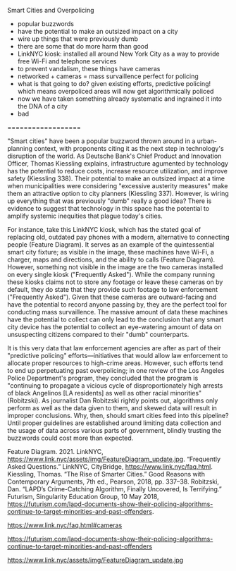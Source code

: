 Smart Cities and Overpolicing

- popular buzzwords
- have the potential to make an outsized impact on a city
- wire up things that were previously dumb
- there are some that do more harm than good
- LinkNYC kiosk: installed all around New York City as a way to provide free Wi-Fi and telephone services
- to prevent vandalism, these things have cameras
- networked + cameras = mass survaillence perfect for policing
- what is that going to do? given existing efforts, predictive policing! which means overpoliced areas will now get algorithmically policed
- now we have taken something already systematic and ingrained it into the DNA of a city
- bad

==================

"Smart cities" have been a popular buzzword thrown around in a urban-planning context, with proponents citing it as the next step in technology's disruption of the world. As Deutsche Bank's Chief Product and Innovation Officer, Thomas Kiessling explains, infrastructure agumented by technology has the potential to reduce costs, increase resource utilization, and improve safety (Kiessling 338). Their potential to make an outsized impact at a time when municipalities were considering "excessive austerity measures" make them an attractive option to city planners (Kiessling 337). However, is wiring up everything that was previously "dumb" really a good idea? There is evidence to suggest that technology in this space has the potential to amplify systemic inequities that plague today's cities.

For instance, take this LinkNYC kiosk, which has the stated goal of replacing old, outdated pay phones with a modern, alternative to connecting people (Feature Diagram). It serves as an example of the quintessential smart city fixture; as visible in the image, these machines have Wi-Fi, a charger, maps and directions, and the ability to calls (Feature Diagram). However, something not visible in the image are the two cameras installed on every single kiosk ("Frequently Asked"). While the company running these kiosks claims not to store any footage or leave these cameras on by default, they do state that they provide such footage to law enforcement ("Frequently Asked"). Given that these cameras are outward-facing and have the potential to record anyone passing by, they are the perfect tool for conducting mass survaillence. The massive amount of data these machines have the potential to collect can only lead to the conclusion that any smart city device has the potential to collect an eye-watering amount of data on unsuspecting citizens compared to their "dumb" counterparts.

It is this very data that law enforcement agencies are after as part of their "predictive policing" efforts—initiatives that would allow law enforcement to allocate proper resources to high-crime areas. However, such efforts tend to end up perpetuating past overpolicing; in one review of the Los Angeles Police Department's program, they concluded that the program is "continuing to propagate a vicious cycle of disproportionately high arrests of black Angelinos [LA residents] as well as other racial minorities" (Robitzski). As journalist Dan Robitzski rightly points out, algorithms only perform as well as the data given to them, and skewed data will result in improper conclusions. Why, then, should smart cities feed into this pipeline? Until proper guidelines are established around limiting data collection and the usage of data across various parts of government, blindly trusting the buzzwords could cost more than expected.


Feature Diagram. 2021. LinkNYC, https://www.link.nyc/assets/img/FeatureDiagram_update.jpg.
“Frequently Asked Questions.” LinkNYC, CityBridge, https://www.link.nyc/faq.html. 
Kiessling, Thomas. “The Rise of Smarter Cities.” Good Reasons with Contemporary Arguments, 7th ed., Pearson, 2018, pp. 337–38.
Robitzski, Dan. “LAPD’s Crime-Catching Algorithm, Finally Uncovered, Is Terrifying.” Futurism, Singularity Education Group, 10 May 2018, https://futurism.com/lapd-documents-show-their-policing-algorithms-continue-to-target-minorities-and-past-offenders.



https://www.link.nyc/faq.html#cameras

https://futurism.com/lapd-documents-show-their-policing-algorithms-continue-to-target-minorities-and-past-offenders

https://www.link.nyc/assets/img/FeatureDiagram_update.jpg
